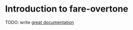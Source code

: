 # Introduction to fare-overtone

TODO: write [great documentation](http://jacobian.org/writing/what-to-write/)
